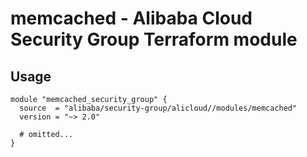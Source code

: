 # memcached - Alibaba Cloud Security Group Terraform module

## Usage

```hcl
module "memcached_security_group" {
  source  = "alibaba/security-group/alicloud//modules/memcached"
  version = "~> 2.0"

  # omitted...
}
```

<!-- BEGINNING OF PRE-COMMIT-TERRAFORM DOCS HOOK -->
<!-- END OF PRE-COMMIT-TERRAFORM DOCS HOOK -->
